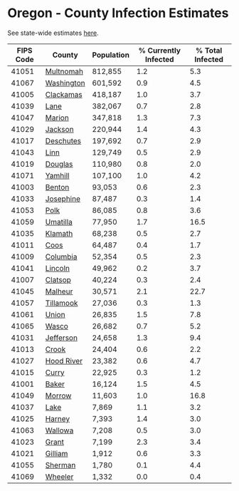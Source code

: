 # Oregon - County Infection Estimates

See state-wide estimates [here](/infections/us-or).

|   FIPS Code |                   County |   Population |   % Currently Infected |   % Total Infected |
|-------------|--------------------------|--------------|------------------------|--------------------|
|       41051 |   [Multnomah](multnomah) |      812,855 |                    1.2 |                5.3 |
|       41067 | [Washington](washington) |      601,592 |                    0.9 |                4.5 |
|       41005 |   [Clackamas](clackamas) |      418,187 |                    1.0 |                3.7 |
|       41039 |             [Lane](lane) |      382,067 |                    0.7 |                2.8 |
|       41047 |         [Marion](marion) |      347,818 |                    1.3 |                7.3 |
|       41029 |       [Jackson](jackson) |      220,944 |                    1.4 |                4.3 |
|       41017 |   [Deschutes](deschutes) |      197,692 |                    0.7 |                2.9 |
|       41043 |             [Linn](linn) |      129,749 |                    0.5 |                2.9 |
|       41019 |       [Douglas](douglas) |      110,980 |                    0.8 |                2.0 |
|       41071 |       [Yamhill](yamhill) |      107,100 |                    1.0 |                4.2 |
|       41003 |         [Benton](benton) |       93,053 |                    0.6 |                2.3 |
|       41033 |   [Josephine](josephine) |       87,487 |                    0.3 |                1.4 |
|       41053 |             [Polk](polk) |       86,085 |                    0.8 |                3.6 |
|       41059 |     [Umatilla](umatilla) |       77,950 |                    1.7 |               16.5 |
|       41035 |       [Klamath](klamath) |       68,238 |                    0.5 |                2.7 |
|       41011 |             [Coos](coos) |       64,487 |                    0.4 |                1.7 |
|       41009 |     [Columbia](columbia) |       52,354 |                    0.5 |                2.3 |
|       41041 |       [Lincoln](lincoln) |       49,962 |                    0.2 |                3.7 |
|       41007 |       [Clatsop](clatsop) |       40,224 |                    0.3 |                2.4 |
|       41045 |       [Malheur](malheur) |       30,571 |                    2.1 |               22.7 |
|       41057 |   [Tillamook](tillamook) |       27,036 |                    0.3 |                1.3 |
|       41061 |           [Union](union) |       26,835 |                    1.5 |                7.8 |
|       41065 |           [Wasco](wasco) |       26,682 |                    0.7 |                5.2 |
|       41031 |   [Jefferson](jefferson) |       24,658 |                    1.3 |                9.4 |
|       41013 |           [Crook](crook) |       24,404 |                    0.6 |                2.2 |
|       41027 | [Hood River](hood-river) |       23,382 |                    0.6 |                4.7 |
|       41015 |           [Curry](curry) |       22,925 |                    0.3 |                1.2 |
|       41001 |           [Baker](baker) |       16,124 |                    1.5 |                4.5 |
|       41049 |         [Morrow](morrow) |       11,603 |                    1.0 |               16.8 |
|       41037 |             [Lake](lake) |        7,869 |                    1.1 |                3.2 |
|       41025 |         [Harney](harney) |        7,393 |                    1.4 |                3.0 |
|       41063 |       [Wallowa](wallowa) |        7,208 |                    0.5 |                3.0 |
|       41023 |           [Grant](grant) |        7,199 |                    2.3 |                3.4 |
|       41021 |       [Gilliam](gilliam) |        1,912 |                    0.6 |                3.3 |
|       41055 |       [Sherman](sherman) |        1,780 |                    0.1 |                4.4 |
|       41069 |       [Wheeler](wheeler) |        1,332 |                    0.0 |                0.4 |